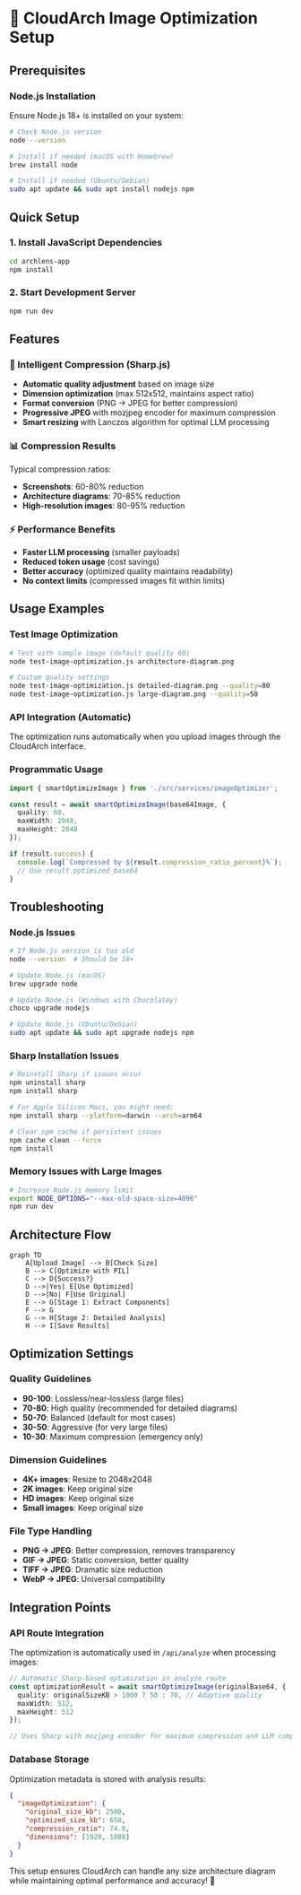 # 🚀 CloudArch Image Optimization Setup

## Prerequisites

### Node.js Installation
Ensure Node.js 18+ is installed on your system:

```bash
# Check Node.js version
node --version

# Install if needed (macOS with Homebrew)
brew install node

# Install if needed (Ubuntu/Debian)
sudo apt update && sudo apt install nodejs npm
```

## Quick Setup

### 1. Install JavaScript Dependencies
```bash
cd archlens-app
npm install
```

### 2. Start Development Server
```bash
npm run dev
```

## Features

### 🎯 Intelligent Compression (Sharp.js)
- **Automatic quality adjustment** based on image size
- **Dimension optimization** (max 512x512, maintains aspect ratio)
- **Format conversion** (PNG → JPEG for better compression)
- **Progressive JPEG** with mozjpeg encoder for maximum compression
- **Smart resizing** with Lanczos algorithm for optimal LLM processing

### 📊 Compression Results
Typical compression ratios:
- **Screenshots**: 60-80% reduction
- **Architecture diagrams**: 70-85% reduction  
- **High-resolution images**: 80-95% reduction

### ⚡ Performance Benefits
- **Faster LLM processing** (smaller payloads)
- **Reduced token usage** (cost savings)
- **Better accuracy** (optimized quality maintains readability)
- **No context limits** (compressed images fit within limits)

## Usage Examples

### Test Image Optimization
```bash
# Test with sample image (default quality 60)
node test-image-optimization.js architecture-diagram.png

# Custom quality settings
node test-image-optimization.js detailed-diagram.png --quality=80
node test-image-optimization.js large-diagram.png --quality=50
```

### API Integration (Automatic)
The optimization runs automatically when you upload images through the CloudArch interface.

### Programmatic Usage
```typescript
import { smartOptimizeImage } from './src/services/imageOptimizer';

const result = await smartOptimizeImage(base64Image, {
  quality: 60,
  maxWidth: 2048,
  maxHeight: 2048
});

if (result.success) {
  console.log(`Compressed by ${result.compression_ratio_percent}%`);
  // Use result.optimized_base64
}
```

## Troubleshooting

### Node.js Issues
```bash
# If Node.js version is too old
node --version  # Should be 18+

# Update Node.js (macOS)
brew upgrade node

# Update Node.js (Windows with Chocolatey)
choco upgrade nodejs

# Update Node.js (Ubuntu/Debian)
sudo apt update && sudo apt upgrade nodejs npm
```

### Sharp Installation Issues
```bash
# Reinstall Sharp if issues occur
npm uninstall sharp
npm install sharp

# For Apple Silicon Macs, you might need:
npm install sharp --platform=darwin --arch=arm64

# Clear npm cache if persistent issues
npm cache clean --force
npm install
```

### Memory Issues with Large Images
```bash
# Increase Node.js memory limit
export NODE_OPTIONS="--max-old-space-size=4096"
npm run dev
```

## Architecture Flow

```mermaid
graph TD
    A[Upload Image] --> B[Check Size]
    B --> C[Optimize with PIL]
    C --> D{Success?}
    D -->|Yes| E[Use Optimized]
    D -->|No| F[Use Original]
    E --> G[Stage 1: Extract Components]
    F --> G
    G --> H[Stage 2: Detailed Analysis]
    H --> I[Save Results]
```

## Optimization Settings

### Quality Guidelines
- **90-100**: Lossless/near-lossless (large files)
- **70-80**: High quality (recommended for detailed diagrams)
- **50-70**: Balanced (default for most cases)
- **30-50**: Aggressive (for very large files)
- **10-30**: Maximum compression (emergency only)

### Dimension Guidelines
- **4K+ images**: Resize to 2048x2048
- **2K images**: Keep original size
- **HD images**: Keep original size
- **Small images**: Keep original size

### File Type Handling
- **PNG → JPEG**: Better compression, removes transparency
- **GIF → JPEG**: Static conversion, better quality
- **TIFF → JPEG**: Dramatic size reduction
- **WebP → JPEG**: Universal compatibility

## Integration Points

### API Route Integration
The optimization is automatically used in `/api/analyze` when processing images:

```typescript
// Automatic Sharp-based optimization in analyze route
const optimizationResult = await smartOptimizeImage(originalBase64, {
  quality: originalSizeKB > 1000 ? 50 : 70, // Adaptive quality
  maxWidth: 512,
  maxHeight: 512
});

// Uses Sharp with mozjpeg encoder for maximum compression and LLM compatibility
```

### Database Storage
Optimization metadata is stored with analysis results:

```json
{
  "imageOptimization": {
    "original_size_kb": 2500,
    "optimized_size_kb": 650,
    "compression_ratio": 74.0,
    "dimensions": [1920, 1080]
  }
}
```

This setup ensures CloudArch can handle any size architecture diagram while maintaining optimal performance and accuracy! 🎯
